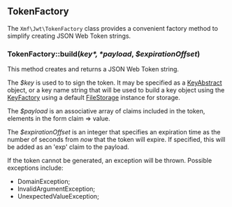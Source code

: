 ## TokenFactory

The `Xmf\Jwt\TokenFactory` class provides a convenient factory method to simplify creating
JSON Web Token strings.

### TokenFactory::build(*$key*, *$payload*, *$expirationOffset*)

This method creates and returns a JSON Web Token string.

The *$key* is used to to sign the token. It may be specified as a [KeyAbstract](../key/keyabstract.md)
object, or a key name string that will be used to build a key object using the [KeyFactory](keyfactory.md)
using a default [FileStorage](../key/filestorage.md) instance for storage.

The *$payload* is an associative array of claims included in the token, elements in the form claim => value.

The *$expirationOffset* is an integer that specifies an expiration time as the number of
seconds from *now* that the token will expire. If specified, this will be added as an 'exp' claim to
the payload.

If the token cannot be generated, an exception will be thrown. Possible exceptions include:

 - DomainException;
 - InvalidArgumentException;
 - UnexpectedValueException;
